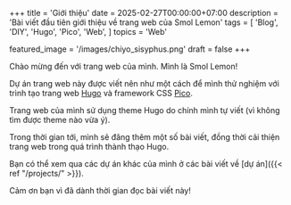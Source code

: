 +++
title = 'Giới thiệu'
date = 2025-02-27T00:00:00+07:00
description = 'Bài viết đầu tiên giới thiệu về trang web của Smol Lemon'
tags = [
	'Blog',
	'DIY',
	'Hugo',
	'Pico',
	'Web',
]
topics = 'Web'

featured_image = '/images/chiyo_sisyphus.png'
draft = false
+++

Chào mừng đến với trang web của mình. Mình là Smol Lemon!

Dự án trang web này được viết nên như một cách để mình thử nghiệm với trình tạo trang web [Hugo](https://gohugo.io/) và framework CSS [Pico](https://picocss.com/).

Trang web của mình sử dụng theme Hugo do chính mình tự viết (vì không tìm được theme nào vừa ý). 

Trong thời gian tới, mình sẽ đăng thêm một số bài viết, đồng thời cải thiện trang web trong quá trình thành thạo Hugo.

Bạn có thể xem qua các dự án khác của mình ở các bài viết về [dự án]({{< ref "/projects/" >}}). 

Cảm ơn bạn vì đã dành thời gian đọc bài viết này!